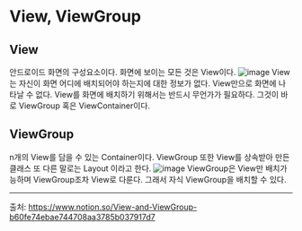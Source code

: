 # View, ViewGroup
## View
안드로이드 화면의 구성요소이다. 화면에 보이는 모든 것은 View이다.
![image](https://user-images.githubusercontent.com/91411447/160523451-a73bb931-4949-4cd2-9bab-d33f960043d7.png)
View는 자신이 화면 어디에 배치되어야 하는지에 대한 정보가 없다. View만으로 화면에 나타날 수 없다. View를 화면에 배치하기 위해서는 반드시 무언가가 필요하다. 그것이 바로 ViewGroup 혹은 ViewContainer이다.
## ViewGroup
n개의 View를 담을 수 있는 Container이다. ViewGroup 또한 View를 상속받아 만든 클래스 또 다른 말로는 Layout 이라고 한다.
![image](https://user-images.githubusercontent.com/91411447/160524013-16ebb212-e3d5-4f91-af8b-e63e74282792.png)
ViewGroup은 View만 배치가능하며 ViewGroup조차 View로 다룬다. 그래서 자식 ViewGroup을 배치할 수 있다.
***
출처: https://www.notion.so/View-and-ViewGroup-b60fe74ebae744708aa3785b037917d7
